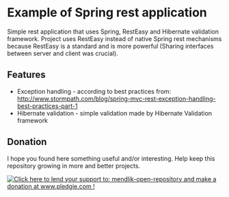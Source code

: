 Example of Spring rest application
==================================
Simple rest application that uses Spring, RestEasy and Hibernate validation framework.
Project uses RestEasy instead of native Spring rest mechanisms because RestEasy is a standard and is more powerful (Sharing interfaces between server and client was crucial). 

Features
--------
* Exception handling - according to best practices from: http://www.stormpath.com/blog/spring-mvc-rest-exception-handling-best-practices-part-1
* Hibernate validation - simple validation made by Hibernate Validation framework

Donation
--------

I hope you found here something useful and/or interesting.
Help keep this repository growing in more and better projects. 

<a href='http://www.pledgie.com/campaigns/22261'><img alt='Click here to lend your support to: mendlik-open-repository and make a donation at www.pledgie.com !' src='http://www.pledgie.com/campaigns/22261.png?skin_name=chrome' border='0' /></a>
